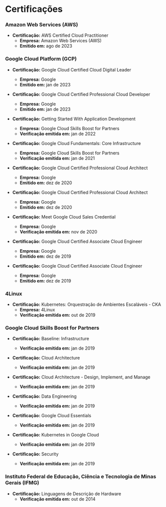 # Certificações

### Amazon Web Services (AWS)

- **Certificação:** AWS Certified Cloud Practitioner
  - **Empresa:** Amazon Web Services (AWS)
  - **Emitido em:** ago de 2023

### Google Cloud Platform (GCP)

- **Certificação:** Google Cloud Certified Cloud Digital Leader
  - **Empresa:** Google
  - **Emitido em:** jan de 2023

- **Certificação:** Google Cloud Certified Professional Cloud Developer
  - **Empresa:** Google
  - **Emitido em:** jan de 2023

- **Certificação:** Getting Started With Application Development
  - **Empresa:** Google Cloud Skills Boost for Partners
  - **Verificação emitida em:** jan de 2022

- **Certificação:** Google Cloud Fundamentals: Core Infrastructure
  - **Empresa:** Google Cloud Skills Boost for Partners
  - **Verificação emitida em:** jan de 2021

- **Certificação:** Google Cloud Certified Professional Cloud Architect
  - **Empresa:** Google
  - **Emitido em:** dez de 2020

- **Certificação:** Google Cloud Certified Professional Cloud Architect
  - **Empresa:** Google
  - **Emitido em:** dez de 2020

- **Certificação:** Meet Google Cloud Sales Credential
  - **Empresa:** Google
  - **Verificação emitida em:** nov de 2020

- **Certificação:** Google Cloud Certified Associate Cloud Engineer
  - **Empresa:** Google
  - **Emitido em:** dez de 2019

- **Certificação:** Google Cloud Certified Associate Cloud Engineer
  - **Empresa:** Google
  - **Emitido em:** dez de 2019

### 4Linux

- **Certificação:** Kubernetes: Orquestração de Ambientes Escaláveis - CKA
  - **Empresa:** 4Linux
  - **Verificação emitida em:** out de 2019

### Google Cloud Skills Boost for Partners

- **Certificação:** Baseline: Infrastructure
  - **Verificação emitida em:** jan de 2019

- **Certificação:** Cloud Architecture
  - **Verificação emitida em:** jan de 2019

- **Certificação:** Cloud Architecture - Design, Implement, and Manage
  - **Verificação emitida em:** jan de 2019

- **Certificação:** Data Engineering
  - **Verificação emitida em:** jan de 2019

- **Certificação:** Google Cloud Essentials
  - **Verificação emitida em:** jan de 2019

- **Certificação:** Kubernetes in Google Cloud
  - **Verificação emitida em:** jan de 2019

- **Certificação:** Security
  - **Verificação emitida em:** jan de 2019

### Instituto Federal de Educação, Ciência e Tecnologia de Minas Gerais (IFMG)

- **Certificação:** Linguagens de Descrição de Hardware
  - **Verificação emitida em:** out de 2014
